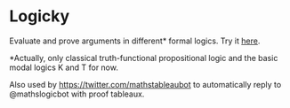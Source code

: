 # Logicky

Evaluate and prove arguments in different* formal logics.
Try it [here](https://uber.chezhansi.de/logicky/).

\*Actually, only classical truth-functional propositional logic and the basic modal logics K and T for now.

Also used by https://twitter.com/mathstableaubot to automatically reply to @mathslogicbot with proof tableaux.
